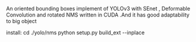An oriented bounding boxes implement of YOLOv3 with SEnet , Deformable Convolution and rotated NMS written in CUDA .And it has good adaptability to big object 

install:
cd ./yolo/nms
python setup.py build_ext --inplace
